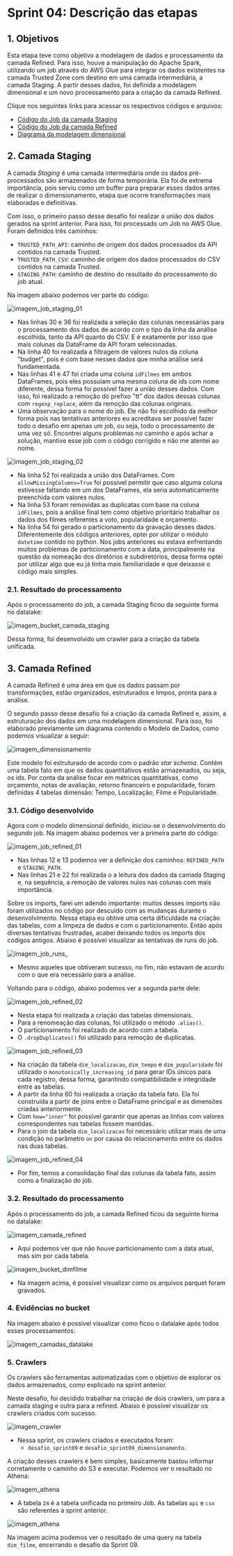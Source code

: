 # **Sprint 04: Descrição das etapas**

## **1. Objetivos**

Esta etapa teve como objetivo a modelagem de dados e processamento da camada Refined. Para isso, houve a manipulação do Apache Spark, utilizando um job através do AWS Glue para integrar os dados existentes na camada Trusted Zone com destino em uma camada intermediária, a camada Staging. A partir desses dados, foi definida a modelagem dimensional e um novo processamento para a criação da camada Refined.  

Clique nos seguintes links para acessar os respectivos códigos e arquivos:

- [Código do Job da camada Staging](https://github.com/heitorkobayashi/action-movies-tmdb-analysis/blob/main/Sprint%2004/entrega_4/job_camada_staging.py)
- [Código do Job da camada Refined](https://github.com/heitorkobayashi/action-movies-tmdb-analysis/blob/main/Sprint%2004/entrega_4/job_camada_refined.py)
- [Diagrama da modelagem dimensional](https://github.com/heitorkobayashi/action-movies-tmdb-analysis/blob/main/Sprint%2004/entrega_4/modelo_dimensional.png)


## **2. Camada Staging**

A camada _Staging_ é uma camada intermediária onde os dados pré-processados são armazenados de forma temporária. Ela foi de extrema importância, pois serviu como um buffer para preparar esses dados antes de realizar o dimensionamento, etapa que ocorre transformações mais elaboradas e definitivas. 

Com isso, o primeiro passo desse desafio foi realizar a união dos dados gerados na sprint anterior. Para isso, foi processado um Job no AWS Glue. Foram definidos três caminhos:

- `TRUSTED_PATH_API`: caminho de origem dos dados processados da API contidos na camada Trusted.
- `TRUSTED_PATH_CSV`: caminho de origem dos dados processados do CSV contidos na camada Trusted.
- `STAGING_PATH`: caminho de destino do resultado do processamento do job atual. 

Na imagem abaixo podemos ver parte do código: 

![imagem_job_staging_01](https://github.com/heitorkobayashi/action-movies-tmdb-analysis/blob/main/Sprint%2004/evidencias/08_job_camada_staging.png)

- Nas linhas 30 e 36 foi realizada a seleção das colunas necessárias para o processamento dos dados de acordo com o tipo da linha da análise escolhida, tanto da API quanto do CSV. E é exatamente por isso que mais colunas da DataFrame da API foram selecionadas.
- Na linha 40 foi realizada a filtragem de valores nulos da coluna "budget", pois é com base nesses dados que minha análise será fundamentada. 
- Nas linhas 41 e 47 foi criada uma coluna `idFilmes` em ambos DataFrames, pois eles possuíam uma mesma coluna de ids com nome diferente, dessa forma foi possível fazer a união desses dados. Com isso, foi realizado a remoção do prefixo "tt" dos dados dessas colunas com `regexp_replace`, além da remoção das colunas originais. 
- Uma observação para o nome do job. Ele não foi escolhido da melhor forma pois nas tentativas anteriores eu acreditava ser possível fazer todo o desafio em apenas um job, ou seja, todo o processamento de uma vez só. Encontrei alguns problemas no caminho e após achar a solução, mantive esse job com o código corrigido e não me atentei ao nome. 


![imagem_job_staging_02](https://github.com/heitorkobayashi/action-movies-tmdb-analysis/blob/main/Sprint%2004/evidencias/09_job_camada_staging_2.png)

- Na linha 52 foi realizada a união dos DataFrames. Com `allowMissingColumns=True` foi possível permitir que caso alguma coluna estivesse faltando em um dos DataFrames, ela seria automaticamente preenchida com valores nulos.
- Na linha 53 foram removidas as duplicatas com base na coluna `idFilmes`, pois a análise final tem como objetivo prioritário trabalhar os dados dos filmes referentes a voto, popularidade e orçamento. 
- Na linha 54 foi gerado o particionamento da gravação desses dados. Diferentemente dos códigos anteriores, optei por utilizar o módulo `datetime` contido no python. Nos jobs anteriores eu estava enfrentando muitos problemas de particionamento com a data, principalmente na questão da nomeação dos diretórios e subdiretórios, dessa forma optei por utilizar algo que eu já tinha mais familiaridade e que deixasse o código mais simples. 

### **2.1. Resultado do processamento**

Após o processamento do job, a camada Staging ficou da seguinte forma no datalake:

![imagem_bucket_camada_staging](https://github.com/heitorkobayashi/action-movies-tmdb-analysis/blob/main/Sprint%2004/evidencias/02_camada_staging.png)

Dessa forma, foi desenvolvido um crawler para a criação da tabela unificada. 

## **3. Camada Refined**

A camada Refined é uma área em que os dados passam por transformações, estão organizados, estruturados e limpos, pronta para a análise. 

O segundo passo desse desafio foi a criação da camada Refined e, assim, a estruturação dos dados em uma modelagem dimensional. Para isso, foi elaborado previamente um diagrama contendo o Modelo de Dados, como podemos visualizar a seguir:

![imagem_dimensionamento](https://github.com/heitorkobayashi/action-movies-tmdb-analysis/blob/main/Sprint%2004/evidencias/00_modelo_dimensional.png)

Este modelo foi estruturado de acordo com o padrão _star schema_. Contém uma tabela fato em que os dados quantitativos estão armazenados, ou seja, os ids. Por conta da análise focar em métricas quantitativas, como orçamento, notas de avaliação, retorno financeiro e popularidade, foram definidas 4 tabelas dimensão: Tempo, Localização, Filme e Popularidade. 

### **3.1. Código desenvolvido**

Agora com o modelo dimensional definido, iniciou-se o desenvolvimento do segundo job. Na imagem abaixo podemos ver a primeira parte do código:

![imagem_job_refined_01](https://github.com/heitorkobayashi/action-movies-tmdb-analysis/blob/main/Sprint%2004/evidencias/10_job_camada_refined.png)

- Nas linhas 12 e 13 podemos ver a definição dos caminhos: `REFINED_PATH` e `STAGING_PATH`.
- Nas linhas 21 e 22 foi realizada o a leitura dos dados da camada Staging e, na sequência, a remoção de valores nulos nas colunas com mais importância. 

Sobre os imports, farei um adendo importante: muitos desses imports não foram utilizados no código por descuido com as mudanças durante o desenvolvimento. Nessa etapa eu obtive uma certa dificuldade na criação das tabelas, com a limpeza de dados e com o particionamento. Então após diversas tentativas frustradas, acabei deixando todos os imports dos códigos antigos. Abaixo é possível visualizar as tentativas de runs do job. 

![imagem_job_runs_](https://github.com/heitorkobayashi/action-movies-tmdb-analysis/blob/main/Sprint%2004/evidencias/15_job_runs.png)

- Mesmo aqueles que obtiveram sucesso, no fim, não estavam de acordo com o que era necessário para a análise.

Voltando para o código, abaixo podemos ver a segunda parte dele:

![imagem_job_refined_02](https://github.com/heitorkobayashi/action-movies-tmdb-analysis/blob/main/Sprint%2004/evidencias/11_job_camada_refined_2.png)

- Nesta etapa foi realizada a criação das tabelas dimensionais. 
- Para a renomeação das colunas, foi utilizado o método `.alias()`. 
- O particionamento foi realizado de acordo com a tabela.
- O `.dropDuplicates()` foi utilizado para remoção de duplicatas.

![imagem_job_refined_03](https://github.com/heitorkobayashi/action-movies-tmdb-analysis/blob/main/Sprint%2004/evidencias/12_job_camada_refined_3.png)

- Na criação da tabela `dim_localizacao`, `dim_tempo` e `dim_popularidade` foi utilizado o `monotonically_increasing_id` para gerar IDs únicos para cada registro, dessa forma, garantindo compatibilidade e integridade entre as tabelas. 
- A partir da linha 60 foi realizada a criação da tabela fato. Ela foi construída a partir de joins entre o DataFrame principal e as dimensões criadas anteriormente.
- Com `how="inner"` foi possível garantir que apenas as linhas com valores correspondentes nas tabelas fossem mantidas. 
- Para o join da tabela `dim_localizacao` foi necessário utilizar mais de uma condição no parâmetro `on` por causa do relacionamento entre os dados nas duas tabelas.

![imagem_job_refined_04](https://github.com/heitorkobayashi/action-movies-tmdb-analysis/blob/main/Sprint%2004/evidencias/13_job_camada_refined_4.png)

- Por fim, temos a consolidação final das colunas da tabela fato, assim como a finalização do job.

### **3.2. Resultado do processamento**

Após o processamento do job, a camada Refined ficou da seguinte forma no datalake:

![imagem_camada_refined](https://github.com/heitorkobayashi/action-movies-tmdb-analysis/blob/main/Sprint%2004/evidencias/03_camada_refined.png)

- Aqui podemos ver que não houve particionamento com a data atual, mas sim por cada tabela.

![imagem_bucket_dimfilme](https://github.com/heitorkobayashi/action-movies-tmdb-analysis/blob/main/Sprint%2004/evidencias/04_camada_refined_dimfilme.png)

- Na imagem acima, é possível visualizar como os arquivos parquet foram gravados. 

### **4. Evidências no bucket**

Na imagem abaixo é possível visualizar como ficou o datalake após todos esses processamentos:

![imagem_camadas_datalake](https://github.com/heitorkobayashi/action-movies-tmdb-analysis/blob/main/Sprint%2004/evidencias/01_camadas_datalake.png)


### **5. Crawlers**

Os crawlers são ferramentas automatizadas com o objetivo de explorar os dados armazenados, como explicado na sprint anterior. 

Neste desafio, foi decidido trabalhar na criação de dois crawlers, um para a camada staging e outra para a refined. Abaixo é possível visualizar os crawlers criados com sucesso. 

![imagem_crawler](https://github.com/heitorkobayashi/action-movies-tmdb-analysis/blob/main/Sprint%2004/evidencias/14_crawlers.png)

- Nessa sprint, os crawlers criados e executados foram:
    - `desafio_sprint09` e `desafio_sprint09_dimensionamento`. 

A criação desses crawlers é bem simples, basicamente bastou informar corretamente o caminho do S3 e executar. Podemos ver o resultado no Athena:

![imagem_athena](https://github.com/heitorkobayashi/action-movies-tmdb-analysis/blob/main/Sprint%2004/evidencias/05_tabelas_athena.png)

- A tabela `24` é a tabela unificada no primeiro Job. As tabelas `api` e `csv` são referentes à sprint anterior. 

![imagem_athena](https://github.com/heitorkobayashi/action-movies-tmdb-analysis/blob/main/Sprint%2004/evidencias/06_query_dimfilme.png)

Na imagem acima podemos ver o resultado de uma query na tabela `dim_filme`, encerrando o desafio da Sprint 09. 
